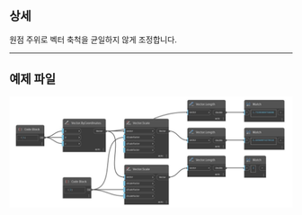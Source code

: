 <!--- Autodesk.DesignScript.Geometry.Vector.Scale(xScaleFactor, yScaleFactor, zScaleFactor) --->
<!--- CCR7BJ5XIJULEXEPYBKPPRN72GCPWJFM6VM5D7WFWVQPPL62SAJQ --->
## 상세
원점 주위로 벡터 축척을 균일하지 않게 조정합니다.
___
## 예제 파일

![Scale (xScaleFactor, yScaleFactor, zScaleFactor)](./CCR7BJ5XIJULEXEPYBKPPRN72GCPWJFM6VM5D7WFWVQPPL62SAJQ_img.jpg)

